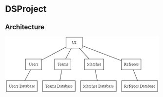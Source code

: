 # DSProject
## Architecture
![alt text](https://github.com/trinm8/DSProject/blob/main/img/Architecture.png?raw=true)
